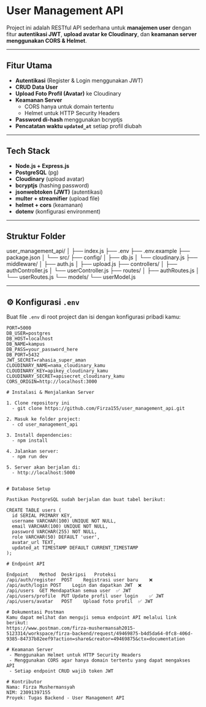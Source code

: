 # User Management API

Project ini adalah RESTful API sederhana untuk **manajemen user** dengan fitur **autentikasi JWT**, **upload avatar ke Cloudinary**, dan **keamanan server menggunakan CORS & Helmet**.

---

## Fitur Utama

- **Autentikasi** (Register & Login menggunakan JWT)
- **CRUD Data User**
- **Upload Foto Profil (Avatar)** ke Cloudinary
- **Keamanan Server**
  - CORS hanya untuk domain tertentu
  - Helmet untuk HTTP Security Headers
- **Password di-hash** menggunakan bcryptjs
- **Pencatatan waktu `updated_at`** setiap profil diubah

---

## Tech Stack

- **Node.js + Express.js**
- **PostgreSQL** (pg)
- **Cloudinary** (upload avatar)
- **bcryptjs** (hashing password)
- **jsonwebtoken (JWT)** (autentikasi)
- **multer + streamifier** (upload file)
- **helmet + cors** (keamanan)
- **dotenv** (konfigurasi environment)

---

## Struktur Folder

user_management_api/
│
├── index.js
├── .env
├── .env.example
├── package.json
│
└── src/
├── config/
│ ├── db.js
│ └── cloudinary.js
├── middleware/
│ ├── auth.js
│ ├── upload.js
├── controllers/
│ ├── authController.js
│ └── userController.js
├── routes/
│ ├── authRoutes.js
│ └── userRoutes.js
└── models/
└── userModel.js

---

## ⚙️ Konfigurasi `.env`

Buat file `.env` di root project dan isi dengan konfigurasi pribadi kamu:

```env
PORT=5000
DB_USER=postgres
DB_HOST=localhost
DB_NAME=kampus
DB_PASS=your_password_here
DB_PORT=5432
JWT_SECRET=rahasia_super_aman
CLOUDINARY_NAME=nama_cloudinary_kamu
CLOUDINARY_KEY=apikey_cloudinary_kamu
CLOUDINARY_SECRET=apisecret_cloudinary_kamu
CORS_ORIGIN=http://localhost:3000

# Instalasi & Menjalankan Server

1. Clone repository ini
  - git clone https://github.com/Firza155/user_management_api.git

2. Masuk ke folder project:
  - cd user_management_api

3. Install dependencies:
  - npm install

4. Jalankan server:
  - npm run dev

5. Server akan berjalan di:
  - http://localhost:5000


# Database Setup

Pastikan PostgreSQL sudah berjalan dan buat tabel berikut:

CREATE TABLE users (
  id SERIAL PRIMARY KEY,
  username VARCHAR(100) UNIQUE NOT NULL,
  email VARCHAR(100) UNIQUE NOT NULL,
  password VARCHAR(255) NOT NULL,
  role VARCHAR(50) DEFAULT 'user',
  avatar_url TEXT,
  updated_at TIMESTAMP DEFAULT CURRENT_TIMESTAMP
);

# Endpoint API

Endpoint	Method	Deskripsi	Proteksi
/api/auth/register	POST	Registrasi user baru	❌
/api/auth/login	POST	Login dan dapatkan JWT	❌
/api/users	GET	Mendapatkan semua user	✅ JWT
/api/users/profile	PUT	Update profil user login	✅ JWT
/api/users/avatar	POST	Upload foto profil	✅ JWT

# Dokumentasi Postman
Kamu dapat melihat dan menguji semua endpoint API melalui link berikut:
https://www.postman.com/firza-mushermansah2015-5123314/workspace/firza-backend/request/49469875-b4d5da64-0fc8-406d-9385-84737b82eef9?action=share&creator=49469875&ctx=documentation

# Keamanan Server
 - Menggunakan Helmet untuk HTTP Security Headers
 - Menggunakan CORS agar hanya domain tertentu yang dapat mengakses API
 - Setiap endpoint CRUD wajib token JWT

# Kontributor
Nama: Firza Mushermansyah
NIM: 23091397155
Proyek: Tugas Backend - User Management API





```
